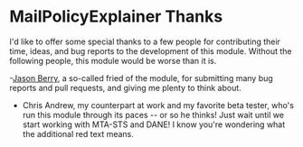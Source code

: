 # MailPolicyExplainer Thanks

I'd like to offer some special thanks to a few people for contributing their time, ideas, and bug reports to the development of this module.  Without the following people, this module would be worse than it is.

-[Jason Berry](https://github.com/skyblaster), a so-called fried of the module, for submitting many bug reports and pull requests, and giving me plenty to think about.
- Chris Andrew, my counterpart at work and my favorite beta tester, who's run this module through its paces -- or so he thinks!  Just wait until we start working with MTA-STS and DANE!  I know you're wondering what the additional red text means.

